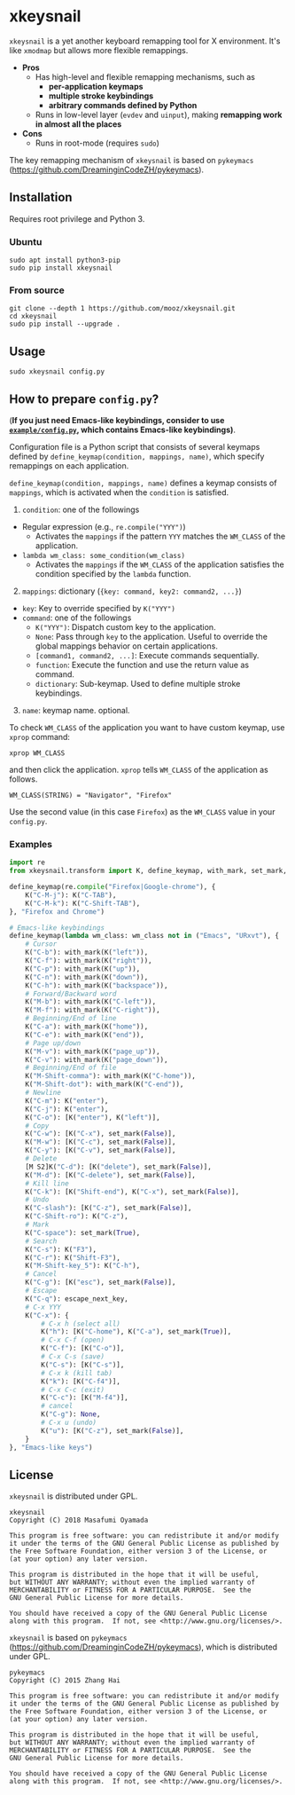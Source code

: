 # xkeysnail

`xkeysnail` is a yet another keyboard remapping tool for X environment. It's
like `xmodmap` but allows more flexible remappings.

- **Pros**
  - Has high-level and flexible remapping mechanisms, such as
    - **per-application keymaps**
    - **multiple stroke keybindings**
    - **arbitrary commands defined by Python**
  - Runs in low-level layer (`evdev` and `uinput`), making **remapping work in almost all the places**
- **Cons**
  - Runs in root-mode (requires `sudo`)

The key remapping mechanism of `xkeysnail` is based on `pykeymacs`
(https://github.com/DreaminginCodeZH/pykeymacs).

## Installation

Requires root privilege and Python 3.

### Ubuntu

    sudo apt install python3-pip
    sudo pip install xkeysnail

### From source

    git clone --depth 1 https://github.com/mooz/xkeysnail.git
    cd xkeysnail
    sudo pip install --upgrade .
    
## Usage

    sudo xkeysnail config.py

## How to prepare `config.py`?

(**If you just need Emacs-like keybindings, consider to
use
[`example/config.py`](https://github.com/mooz/xkeysnail/blob/master/example/config.py),
which contains Emacs-like keybindings)**.

Configuration file is a Python script that consists of several keymaps defined
by `define_keymap(condition, mappings, name)`, which specify remappings on each
application.

`define_keymap(condition, mappings, name)` defines a keymap consists of
`mappings`, which is activated when the `condition` is satisfied.

1. `condition`: one of the followings
  - Regular expression (e.g., `re.compile("YYY")`)
    - Activates the `mappings` if the pattern `YYY` matches the `WM_CLASS` of
      the application.
  - `lambda wm_class: some_condition(wm_class)`
    - Activates the `mappings` if the `WM_CLASS` of the application satisfies
      the condition specified by the `lambda` function.
2. `mappings`: dictionary (`{key: command, key2: command2, ...}`)
  - `key`: Key to override specified by `K("YYY")`
  - `command`: one of the followings
    - `K("YYY")`: Dispatch custom key to the application.
    - `None`: Pass through `key` to the application. Useful to override the
      global mappings behavior on certain applications.
    - `[command1, command2, ...]`: Execute commands sequentially.
    - `function`: Execute the function and use the return value as command.
    - `dictionary`: Sub-keymap. Used to define multiple stroke keybindings.
3. `name`: keymap name. optional.

To check `WM_CLASS` of the application you want to have custom keymap, use
`xprop` command:

    xprop WM_CLASS

and then click the application. `xprop` tells `WM_CLASS` of the application as follows.

    WM_CLASS(STRING) = "Navigator", "Firefox"

Use the second value (in this case `Firefox`) as the `WM_CLASS` value in your
`config.py`.

### Examples

```python
import re
from xkeysnail.transform import K, define_keymap, with_mark, set_mark, escape_next_key

define_keymap(re.compile("Firefox|Google-chrome"), {
    K("C-M-j"): K("C-TAB"),
    K("C-M-k"): K("C-Shift-TAB"),
}, "Firefox and Chrome")

# Emacs-like keybindings
define_keymap(lambda wm_class: wm_class not in ("Emacs", "URxvt"), {
    # Cursor
    K("C-b"): with_mark(K("left")),
    K("C-f"): with_mark(K("right")),
    K("C-p"): with_mark(K("up")),
    K("C-n"): with_mark(K("down")),
    K("C-h"): with_mark(K("backspace")),
    # Forward/Backward word
    K("M-b"): with_mark(K("C-left")),
    K("M-f"): with_mark(K("C-right")),
    # Beginning/End of line
    K("C-a"): with_mark(K("home")),
    K("C-e"): with_mark(K("end")),
    # Page up/down
    K("M-v"): with_mark(K("page_up")),
    K("C-v"): with_mark(K("page_down")),
    # Beginning/End of file
    K("M-Shift-comma"): with_mark(K("C-home")),
    K("M-Shift-dot"): with_mark(K("C-end")),
    # Newline
    K("C-m"): K("enter"),
    K("C-j"): K("enter"),
    K("C-o"): [K("enter"), K("left")],
    # Copy
    K("C-w"): [K("C-x"), set_mark(False)],
    K("M-w"): [K("C-c"), set_mark(False)],
    K("C-y"): [K("C-v"), set_mark(False)],
    # Delete
    [M S2]K("C-d"): [K("delete"), set_mark(False)],
    K("M-d"): [K("C-delete"), set_mark(False)],
    # Kill line
    K("C-k"): [K("Shift-end"), K("C-x"), set_mark(False)],
    # Undo
    K("C-slash"): [K("C-z"), set_mark(False)],
    K("C-Shift-ro"): K("C-z"),
    # Mark
    K("C-space"): set_mark(True),
    # Search
    K("C-s"): K("F3"),
    K("C-r"): K("Shift-F3"),
    K("M-Shift-key_5"): K("C-h"),
    # Cancel
    K("C-g"): [K("esc"), set_mark(False)],
    # Escape
    K("C-q"): escape_next_key,
    # C-x YYY
    K("C-x"): {
        # C-x h (select all)
        K("h"): [K("C-home"), K("C-a"), set_mark(True)],
        # C-x C-f (open)
        K("C-f"): [K("C-o")],
        # C-x C-s (save)
        K("C-s"): [K("C-s")],
        # C-x k (kill tab)
        K("k"): [K("C-f4")],
        # C-x C-c (exit)
        K("C-c"): [K("M-f4")],
        # cancel
        K("C-g"): None,
        # C-x u (undo)
        K("u"): [K("C-z"), set_mark(False)],
    }
}, "Emacs-like keys")
```

## License

`xkeysnail` is distributed under GPL.

    xkeysnail
    Copyright (C) 2018 Masafumi Oyamada

    This program is free software: you can redistribute it and/or modify
    it under the terms of the GNU General Public License as published by
    the Free Software Foundation, either version 3 of the License, or
    (at your option) any later version.

    This program is distributed in the hope that it will be useful,
    but WITHOUT ANY WARRANTY; without even the implied warranty of
    MERCHANTABILITY or FITNESS FOR A PARTICULAR PURPOSE.  See the
    GNU General Public License for more details.

    You should have received a copy of the GNU General Public License
    along with this program.  If not, see <http://www.gnu.org/licenses/>.

`xkeysnail` is based on `pykeymacs`
 (https://github.com/DreaminginCodeZH/pykeymacs), which is distributed under
 GPL.

    pykeymacs
    Copyright (C) 2015 Zhang Hai

    This program is free software: you can redistribute it and/or modify
    it under the terms of the GNU General Public License as published by
    the Free Software Foundation, either version 3 of the License, or
    (at your option) any later version.

    This program is distributed in the hope that it will be useful,
    but WITHOUT ANY WARRANTY; without even the implied warranty of
    MERCHANTABILITY or FITNESS FOR A PARTICULAR PURPOSE.  See the
    GNU General Public License for more details.

    You should have received a copy of the GNU General Public License
    along with this program.  If not, see <http://www.gnu.org/licenses/>.
